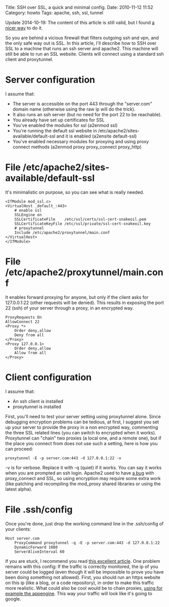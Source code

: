 Title: SSH over SSL, a quick and minimal config.
Date: 2010-11-12 11:52
Category: howto
Tags: apache, ssh, ssl, tunnel

Update 2014-10-19: The content of this article is still valid, but I found
[a nicer way](/ssh-over-ssl-episode-4-a-haproxy-based-configuration.html)
to do it.

So you are behind a vicious firewall that filters outgoing ssh and
vpn, and the only safe way out is SSL. In this article, I'll
describe how to SSH over SSL to a machine that runs an ssh server
and apache2. This machine will still be able to run an SSL website.
Clients will connect using a standard ssh client and proxytunnel.

Server configuration
====================
I assume that:

- The server is accessible on the port 443 through the "server.com" domain
  name (otherwise using the raw ip will do the trick).
- It also runs an ssh server (but no need for the port 22 to be
  reachable).
- You already have set up certificates for SSL
- You've enabled the modules for ssl (a2enmod ssl)
- You're running the default ssl website in
  /etc/apache2/sites-available/default-ssl and it is enabled (a2ensite
  default-ssl)
- You've enabled necessary modules for proxying and using proxy connect
  methods (a2enmod proxy proxy\_connect proxy\_http)

File /etc/apache2/sites-available/default-ssl
=============================================
It's minimalistic on purpose, so you can see what is really needed.

    <IfModule mod_ssl.c>
    <VirtualHost _default_:443>
        # enable ssl
        SSLEngine on
        SSLCertificateFile    /etc/ssl/certs/ssl-cert-snakeoil.pem
        SSLCertificateKeyFile /etc/ssl/private/ssl-cert-snakeoil.key
        # proxytunnel
        Include /etc/apache2/proxytunnel/main.conf
    </VirtualHost>
    </IfModule>

File /etc/apache2/proxytunnel/main.conf
=======================================
It enables forward proxying for anyone, but only if the client asks for
127.0.0.1:22 (other requests will be denied). This results in exposing the
port 22 (ssh) of your server through a proxy, in an encrypted way.

    ProxyRequests On
    AllowConnect 22
    <Proxy *>
        Order deny,allow
        Deny from all
    </Proxy>
    <Proxy 127.0.0.1>
        Order deny,allow
        Allow from all
    </Proxy>

Client configuration
====================
I assume that:

- An ssh client is installed
- proxytunnel is installed

First, you'll need to test your server setting using proxytunnel alone.
Since debugging encryption problems can be tedious, at first, I suggest
you set up your server to provide the proxy in a non encrypted way,
commenting the three SSL related lines (you can switch to encrypted when
it works). Proxytunnel can "chain" two proxies (a local one, and a remote
one), but if the place you connect from does not use such a setting, here
is how you can proceed:

    proxytunnel -E -p server.com:443 -d 127.0.0.1:22 -v

-v is for verbose. Replace it with -q (quiet) if it works. You can say it
works when you are prompted an ssh login. Apache2 used to have [a bug][1]
with proxy\_connect and SSL, so using encryption may require some extra
work (like patching and recompiling the mod\_proxy shared libraries or
using the latest alpha).

File .ssh/config
================
Once you're done, just drop the working command line in the .ssh/config of
your clients:

    Host server.com
        ProxyCommand proxytunnel -q -E -p server.com:443 -d 127.0.0.1:22
        DynamicForward 1080
        ServerAliveInterval 60

If you are stuck, I recommend you read [this excellent article][2]. One
problem remains with this config: If the traffic is correctly monitored,
the ip of you server could be logged (even though it will be impossible to
prove you have been doing something not allowed). First, you should run an
https website on this ip (like a blog, or a code repository), in order to
make this traffic more realistic. What could also be cool would be to
chain proxies, [using for example the appengine][3]. This way your traffic
will look like it's going to google.

[1]: https://issues.apache.org/bugzilla/show_bug.cgi?id=29744
[2]: http://www.saulchristie.co.uk/how-to/bypass-firewalls
[3]: http://lifehacker.com/5484934/run-your-own-free-proxy-through-the-google-app-engine
